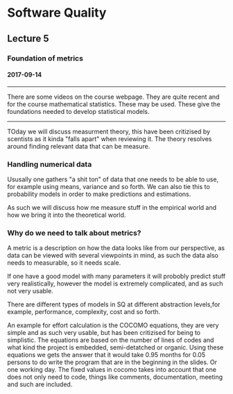 # Software Quality
## Lecture 5
### Foundation of metrics
#### 2017-09-14
----------
There are some videos on the course webpage. They are quite recent and for the course mathematical statistics. These may be used. These give the foundations needed to develop statistical models.

-----
TOday we will discuss measurment theory, this have been critizised by scentists as it kinda "falls apart" when reviewing it. The theory resolves around finding relevant data that can be measure.

### Handling numerical data
Ususally one gathers "a shit ton" of data that one needs to be able to use, for example using means, variance and so forth. We can also tie this to probability models in order to make predictions and estimations.

As such we will discuss how me measure stuff in the empirical world and how we bring it into the theoretical world.


### Why do we need to talk about metrics?
A metric is a description on how the data looks like from our perspective, as data can be viewed with several viewpoints in mind, as such the data also needs to measurable, so it needs scale.

If one have a good model with many parameters it will probobly predict stuff very realistically, however the model is extremely complicated, and as such not very usable.   

There are different types of models in SQ at different abstraction levels,for example, performance, complexity, cost and so forth.


An example for effort calculation is the COCOMO equations, they are very simple and as such very usable, but has been critizised for being to simplistic. The equations are based on the number of lines of codes and what kind the project is embedded, semi-detatched or organic. Using these equations we gets the answer that it would take 0.95 months for 0.05 persons to do write the program that are in the beginning in the slides. Or one working day. The fixed values in cocomo takes into account that one does not only need to code, things like comments, documentation, meeting and such are included.

 
